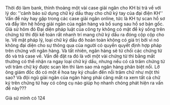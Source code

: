 Thời đó làm bank, thỉnh thoảng một vài case giải ngân cho KH bị trả về với lý do: ''cảnh báo sử dụng chữ ký dấu thay cho chữ ký tay của đại điện KH''
Vấn đề này hay gặp trong các case giải ngân online, tức là KH tự scan hồ sơ và đẩy lên hệ hống giải ngân của ngân hàng và bổ sung sau hồ sơ bản gốc. Giả sử hôm đó Đại diện pháp luật của công ty không có mặt để ký sống trên chứng từ thì đội kế toán rất nhanh trí mang chữ ký dấu ra đóng cộp cộp cho lẹ. 
Về mặt pháp lý, loại chữ ký dấu đó hoàn toàn không có giá trị bởi vì nó không đại diện cho sự thông qua của người có quyền quyết định hợp pháp trên chứng với ngân hàng. Và tất nhiên, ngân hàng sẽ từ chối các chứng từ đó và trả case về. 
Vấn đề đặt ra đó là với một vài chứng từ thì bằng mắt thường có thể nhận ra ngay loại chữ ký dấu, nhưng nếu có cả trăm chứng từ với trăm chữ ký được scan lên thì làm sao mà ngân hàng phân biệt nổi. Lỡ ông giám đốc đó có một ề hoa tay ký chuẩn đến nỗi trăm chữ như một thì sao? Và đội ngũ giải ngân của ngân hàng phải căng mắt ra xem tất cả chữ ký trên chứng từ hay có công cụ nào giúp họ nhanh chóng phát hiện ra vấn đề này???


Giả sử mình có 124

